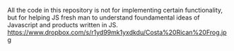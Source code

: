 All the code in this repository is not for implementing certain functionality, but for helping JS fresh man
to understand foundamental ideas of Javascript and products written in JS.
https://www.dropbox.com/s/r1yd99mk1yxdkdu/Costa%20Rican%20Frog.jpg
